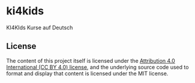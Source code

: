 # ki4kids
KI4KIds Kurse auf Deutsch

## License
The content of this project itself is licensed under the [Attribution 4.0 International (CC BY 4.0) license](https://creativecommons.org/licenses/by/4.0/deed.en), and the underlying source code used to format and display that content is licensed under the MIT license.
